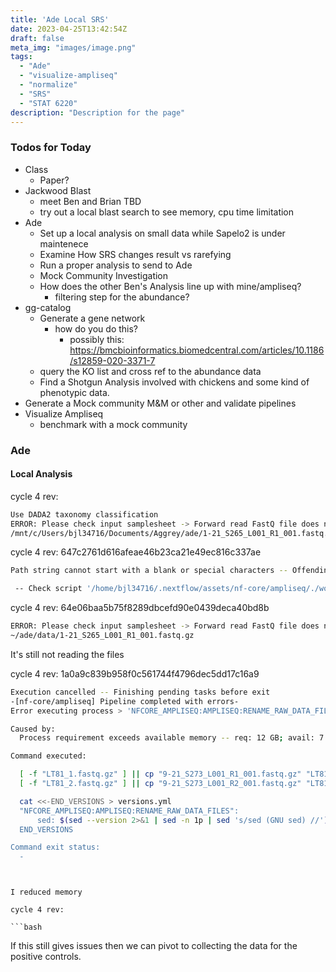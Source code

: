 ```yaml
---
title: 'Ade Local SRS'
date: 2023-04-25T13:42:54Z
draft: false
meta_img: "images/image.png"
tags:
  - "Ade"
  - "visualize-ampliseq"
  - "normalize"
  - "SRS"
  - "STAT 6220"
description: "Description for the page"
---
```


### Todos for Today

- Class
  - Paper?
- Jackwood Blast
  - meet Ben and Brian TBD
  - try out a local blast search to see memory, cpu time limitation
- Ade
  - Set up a local analysis on small data while Sapelo2 is under maintenece
  - Examine How SRS changes result vs rarefying
  - Run a proper analysis to send to Ade
  - Mock Community Investigation
  - How does the other Ben's Analysis line up with mine/ampliseq?
    - filtering step for the abundance?
- gg-catalog
  - Generate a gene network 
    - how do you do this?
      - possibly this: https://bmcbioinformatics.biomedcentral.com/articles/10.1186/s12859-020-3371-7
  - query the KO list and cross ref to the abundance data
  - Find a Shotgun Analysis involved with chickens and some kind of phenotypic data.
- Generate a Mock community M&M or other and validate pipelines
- Visualize Ampliseq
  - benchmark with a mock community

### Ade

#### Local Analysis

cycle 4 rev:

```bash
Use DADA2 taxonomy classification
ERROR: Please check input samplesheet -> Forward read FastQ file does not exist!
/mnt/c/Users/bjl34716/Documents/Aggrey/ade/1-21_S265_L001_R1_001.fastq.gz
```

cycle 4 rev: 647c2761d616afeae46b23ca21e49ec816c337ae

```bash
Path string cannot start with a blank or special characters -- Offending path: ' /mnt/c/Users/bjl34716/Documents/Aggrey/ade/data/1-21_S265_L001_R1_001.fastq.gz'

 -- Check script '/home/bjl34716/.nextflow/assets/nf-core/ampliseq/./workflows/../subworkflows/local/parse_input.nf' at line: 22 or see '.nextflow.log' file for more details
```

cycle 4 rev: 64e06baa5b75f8289dbcefd90e0439deca40bd8b

```bash
ERROR: Please check input samplesheet -> Forward read FastQ file does not exist!
~/ade/data/1-21_S265_L001_R1_001.fastq.gz
```

It's still not reading the files

cycle 4 rev: 1a0a9c839b958f0c561744f4796dec5dd17c16a9

```bash 
Execution cancelled -- Finishing pending tasks before exit
-[nf-core/ampliseq] Pipeline completed with errors-
Error executing process > 'NFCORE_AMPLISEQ:AMPLISEQ:RENAME_RAW_DATA_FILES (LT81)'

Caused by:
  Process requirement exceeds available memory -- req: 12 GB; avail: 7.8 GB

Command executed:

  [ -f "LT81_1.fastq.gz" ] || cp "9-21_S273_L001_R1_001.fastq.gz" "LT81_1.fastq.gz"
  [ -f "LT81_2.fastq.gz" ] || cp "9-21_S273_L001_R2_001.fastq.gz" "LT81_2.fastq.gz"

  cat <<-END_VERSIONS > versions.yml
  "NFCORE_AMPLISEQ:AMPLISEQ:RENAME_RAW_DATA_FILES":
      sed: $(sed --version 2>&1 | sed -n 1p | sed 's/sed (GNU sed) //')
  END_VERSIONS

Command exit status:
  -
```
```


I reduced memory

cycle 4 rev:

```bash 
```

If this still gives issues then we can pivot to collecting the data for the positive controls. 
